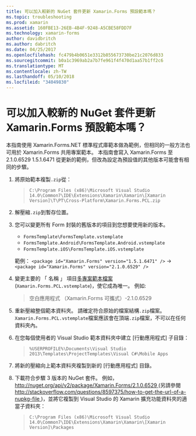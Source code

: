 ```yaml
---
title: 可以加入較新的 NuGet 套件更新 Xamarin.Forms 預設範本嗎？
ms.topic: troubleshooting
ms.prod: xamarin
ms.assetid: 160FBE13-26EB-4B4F-9248-A5CBE58FDD7F
ms.technology: xamarin-forms
author: davidbritch
ms.author: dabritch
ms.date: 04/25/2017
ms.openlocfilehash: fc479b4b0651e3312b855673730be21c2076d833
ms.sourcegitcommit: b0a1c3969ab2a7b7fe961f4f470d1aa57b1ff2c6
ms.translationtype: MT
ms.contentlocale: zh-TW
ms.lasthandoff: 05/10/2018
ms.locfileid: "34049830"
---
```

# <a name="can-i-update-the-xamarinforms-default-template-to-a-newer-nuget-package"></a>可以加入較新的 NuGet 套件更新 Xamarin.Forms 預設範本嗎？

本指南使用 Xamarin.Forms.NET 標準程式庫範本做為範例，但相同的一般方法也可用於 Xamarin.Forms 共用專案範本。 本指南會寫入 Xamarin.Forms 至 2.1.0.6529 1.5.1.6471 從更新的範例，但改為設定為預設值的其他版本可能會有相同的步驟。

1.  將原始範本複製`.zip`從：

    > `C:\Program Files (x86)\Microsoft Visual Studio 14.0\Common7\IDE\Extensions\Xamarin\Xamarin\[Xamarin Version]\T\PT\Cross-Platform\Xamarin.Forms.PCL.zip`

2.  解壓縮`.zip`到暫存位置。

3.  您可以變更所有 Form 封裝的舊版本的項目到您想要使用新的版本。
    *   `FormsTemplate\FormsTemplate.vstemplate`
    *   `FormsTemplate.Android\FormsTemplate.Android.vstemplate`
    *   `FormsTemplate.iOS\FormsTemplate.iOS.vstemplate`

    範例： `<package id="Xamarin.Forms" version="1.5.1.6471" />` -> `<package id="Xamarin.Forms" version="2.1.0.6529" />`

4.  變更主要的 「 名稱 」 項目[多專案範本檔案](http://msdn.microsoft.com/library/ms185308.aspx)(`Xamarin.Forms.PCL.vstemplate`)，使它成為唯一。 例如: 
    > <Name>空白應用程式 （Xamarin.Forms 可攜式）-2.1.0.6529</Name>

5.  重新壓縮整個範本資料夾。 請確定符合原始的檔案結構`.zip`檔案。 `Xamarin.Forms.PCL.vstemplate`檔案應該會在頂端`.zip`檔案，不可以在任何資料夾內。

6.  在您每個使用者的 Visual Studio 範本資料夾中建立 [行動應用程式] 子目錄：
    > `%USERPROFILE%\Documents\Visual Studio 2013\Templates\ProjectTemplates\Visual C#\Mobile Apps`

7.  將新的壓縮向上範本資料夾複製到新的 [行動應用程式] 目錄。

8.  下載符合步驟 3 版本的 NuGet 套件。 例如， [ http://nuget.org/api/v2/package/Xamarin.Forms/2.1.0.6529 ](http://nuget.org/api/v2/package/Xamarin.Forms/2.1.0.6529) (另請參閱[ http://stackoverflow.com/questions/8597375/how-to-get-the-url-of-a-nupkg-file ](http://stackoverflow.com/questions/8597375/how-to-get-the-url-of-a-nupkg-file))，並將它複製到 Visual Studio 的 Xamarin 擴充功能資料夾的適當子資料夾：
    > `C:\Program Files (x86)\Microsoft Visual Studio 14.0\Common7\IDE\Extensions\Xamarin\Xamarin\[Xamarin Version]\Packages`
